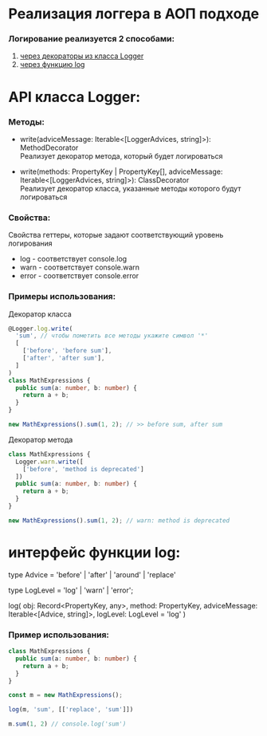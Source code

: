 # Реализация логгера в АОП подходе

### Логирование реализуется 2 способами:
1) [через декораторы из класса Logger](#logger)
2) [через функцию log](#log)

# <a name="logger">API класса Logger:</a>

### Методы:

- write(adviceMessage: Iterable<[LoggerAdvices, string]>): MethodDecorator\
Реализует декоратор метода, который будет логироваться

- write(methods: PropertyKey | PropertyKey[], adviceMessage: Iterable<[LoggerAdvices, string]>): ClassDecorator\
Реализует декоратор класса, указанные методы которого будут логироваться

### Свойства:

Свойства геттеры, которые задают соответствующий уровень логирования

- log - соответствует console.log
- warn - соответствует console.warn
- error - соответствует console.error

### Примеры использования:

Декоратор класса
```ts
@Logger.log.write(
  'sum', // чтобы пометить все методы укажите символ '*'
  [
    ['before', 'before sum'],
    ['after', 'after sum'],
  ]
)
class MathExpressions {
  public sum(a: number, b: number) {
    return a + b;
  }
}

new MathExpressions().sum(1, 2); // >> before sum, after sum
```

Декоратор метода
```ts
class MathExpressions {
  Logger.warn.write([
    ['before', 'method is deprecated']
  ])
  public sum(a: number, b: number) {
    return a + b;
  }
}

new MathExpressions().sum(1, 2); // warn: method is deprecated
```

# <a name="log">интерфейс функции log:</a>

type Advice = 'before' | 'after' | 'around' | 'replace'

type LogLevel = 'log' | 'warn' | 'error';

log(
  obj: Record<PropertyKey, any>,
  method: PropertyKey,
  adviceMessage: Iterable<[Advice, string]>,
  logLevel: LogLevel = 'log'
)

### Пример использования:
```ts
class MathExpressions {
  public sum(a: number, b: number) {
    return a + b;
  }
}

const m = new MathExpressions();

log(m, 'sum', [['replace', 'sum']])

m.sum(1, 2) // console.log('sum')
```
